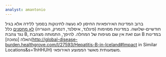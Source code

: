 ```yaml
---
analyst: amantonio
---
```


ברוב המדינות האירופאיות החיסון לא נעשה לתינוקות בסמוך ללידה אלא בגיל חודשיים-שלושה. במדינות מסוימות (פינלנד, איסלנד, דנמרק, הונגריה) [לא מחסנים](http://vaccine-schedule.ecdc.europa.eu/Pages/Scheduler.aspx) כלל נגד צהבת B, ועם זאת אין שם מגיפות של המחלה. להיפך, התמותה מצהבת B במדינות האלה [נמוכה](http://global-disease-burden.healthgrove.com/l/27593/Hepatitis-B-in-Iceland#Impact in Similar Locations&s=1hHHUH) משמעותית מאשר הממוצע האירופאי.
